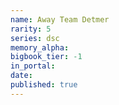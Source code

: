 ```yaml
---
name: Away Team Detmer
rarity: 5
series: dsc
memory_alpha:
bigbook_tier: -1
in_portal:
date:
published: true
---
```



